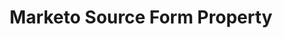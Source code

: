 ---
content-type: "api-form"
form-type: "source"
key: "source-form-properties-marketo-object"

title: "Marketo Source Form Property"
description: "{{ api.form-properties.source-forms.marketo.description }}"

object-attributes:
  - name: "client_id"
    type: "string"
    description: "The user's Marketo client ID."

  - name: "client_secret"
    type: "string"
    description: "The user's Marketo client secret."

  - name: "frequency_in_minutes"
    type: "string"
    description: |
      {{ connect.common.attributes.frequency | replace: "[INTEGRATION]",form-property.title }}

  - name: "endpoint"
    type: "string"
    description: "The user's Marketo REST endpoint URL. For example: `https://457-RFG-234.mktorest.com/rest`"

  - name: "identity"
    type: "string"
    description: "The user's Marketo REST identity URL. For example: `https://457-RFG-234.mktorest.com/identity`"

  - name: "max_daily_calls"
    type: "string"
    description: "The maximum number of daily API calls that Stitch may make to the Marketo API."

  - name: "start_date"
    type: "string"
    description: "{{ connect.common.attributes.start-date }}"

examples: 
  - code: |
      {  
       "type":"platform.marketo",
       "properties":{
          "client_id":"<CLIENT_ID>",
          "client_secret":"<CLIENT_SECRET>",
          "frequency_in_minutes":"1440",
          "endpoint":"https://457-RFG-234.mktorest.com/rest",
          "identity":"https://457-RFG-234.mktorest.com/identity",
          "max_daily_calls":"8,000",
          "start_date":"2018-01-10T00:00:00Z"
        }
      }
---